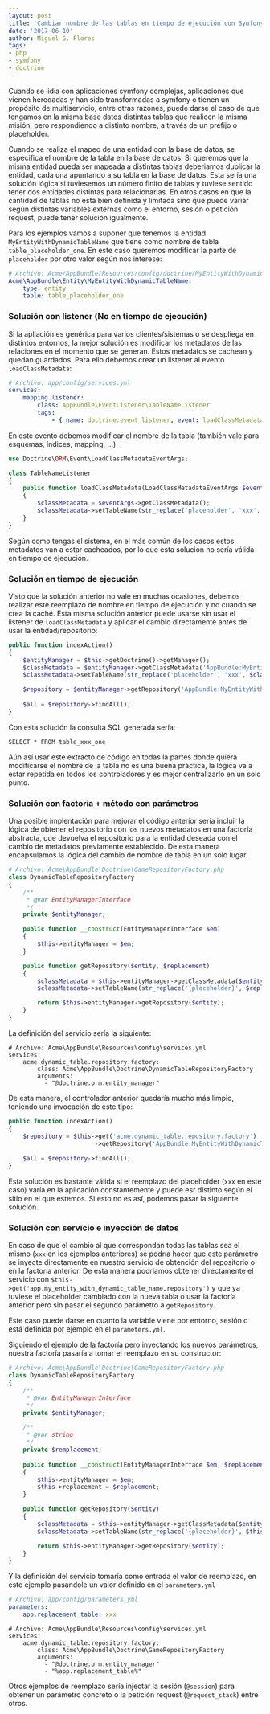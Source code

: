 ```yaml
---
layout: post
title: 'Cambiar nombre de las tablas en tiempo de ejecución con Symfony/Doctrine'
date: '2017-06-10'
author: Miguel G. Flores
tags:
- php
- symfony
- doctrine
---
```


Cuando se lidia con aplicaciones symfony complejas, aplicaciones que vienen heredadas y han sido
transformadas a symfony o tienen un propósito de multiservicio, entre otras razones, puede darse
el caso de que tengamos en la misma base datos distintas tablas que realicen la misma misión, pero
respondiendo a distinto nombre, a través de un prefijo o placeholder.

Cuando se realiza el mapeo de una entidad con la base de datos, se especifica el nombre de la tabla
en la base de datos. Si queremos que la misma entidad pueda ser mapeada a distintas tablas deberiamos
duplicar la entidad, cada una apuntando a su tabla en la base de datos. Esta sería una solución lógica 
si tuviesemos un número finito de tablas y tuviese sentido tener dos entidades distintas para 
relacionarlas. En otros casos en que la cantidad de tablas no está bien definida y limitada sino que 
puede variar según distintas variables externas como el entorno, sesión o petición request, 
puede tener solución igualmente.

Para los ejemplos vamos a suponer que tenemos la entidad `MyEntityWithDynamicTableName` que tiene como
nombre de tabla `table_placeholder_one`. En este caso queremos modificar la parte de `placeholder` por
otro valor según nos interese:

```yml
# Archivo: Acme/AppBundle/Resources/config/doctrine/MyEntityWithDynamicTableName.orm.yml
Acme\AppBundle\Entity\MyEntityWithDynamicTableName:
    type: entity
    table: table_placeholder_one
```

### Solución con listener (No en tiempo de ejecución)
Si la apliación es genérica para varios clientes/sistemas o se despliega en distintos entornos, la mejor
solución es modificar los metadatos de las relaciones en el momento que se generan. Estos metadatos se
cachean y quedan guardados. Para ello debemos crear un listener al evento `loadClassMetadata`:

```yml
# Archivo: app/config/services.yml
services:
    mapping.listener:
        class: AppBundle\EventListener\TableNameListener
        tags:
            - { name: doctrine.event_listener, event: loadClassMetadata }
```

En este evento debemos modificar el nombre de la tabla (también vale para esquemas, índices, mapping, ...).

```php
use Doctrine\ORM\Event\LoadClassMetadataEventArgs;

class TableNameListener
{
    public function loadClassMetadata(LoadClassMetadataEventArgs $eventArgs)
    {
        $classMetadata = $eventArgs->getClassMetadata();
        $classMetadata->setTableName(str_replace('placeholder', 'xxx', $classMetadata->getTableName()));
    }
}
```

Según como tengas el sistema, en el más común de los casos estos metadatos van a estar cacheados, por lo que esta
solución no sería válida en tiempo de ejecución.

### Solución en tiempo de ejecución

Visto que la solución anterior no vale en muchas ocasiones, debemos realizar este reemplazo de nombre en tiempo de ejecución y no cuando
se crea la caché. Esta misma solución anterior puede usarse sin usar el listener de `loadClassMetadata` y aplicar
el cambio directamente antes de usar la entidad/repositorio:

```php
public function indexAction()
{
    $entityManager = $this->getDoctrine()->getManager();
    $classMetadata = $entityManager->getClassMetadata('AppBundle:MyEntityWithDynamicTableName');
    $classMetadata->setTableName(str_replace('placeholder', 'xxx', $classMetadata->getTableName()));

    $repository = $entityManager->getRepository('AppBundle:MyEntityWithDynamicTableName'):
    
    $all = $repository->findAll();
}
```

Con esta solución la consulta SQL generada sería:

`SELECT * FROM table_xxx_one`

Aún así usar este extracto de código en todas la partes donde quiera modificarse el nombre de la tabla
no es una buena práctica, la lógica va a estar repetida en todos los controladores y es mejor centralizarlo
en un solo punto.

### Solución con factoría + método con parámetros
Una posible implentación para mejorar el código anterior sería incluir la lógica de obtener el repositorio con
los nuevos metadatos en una factoría abstracta, que devuelva el repositorio para la entidad deseada con el
cambio de metadatos previamente establecido. De esta manera encapsulamos la lógica del cambio de nombre de tabla en
un solo lugar. 

```php
# Archivo: Acme\AppBundle\Doctrine\GameRepositoryFactory.php
class DynamicTableRepositoryFactory
{
    /**
     * @var EntityManagerInterface
     */
    private $entityManager;

    public function __construct(EntityManagerInterface $em)
    {
        $this->entityManager = $em;
    }

    public function getRepository($entity, $replacement)
    {
        $classMetadata = $this->entityManager->getClassMetadata($entity);
        $classMetadata->setTableName(str_replace('{placeholder}', $replacement, $classMetadata->getTableName()));

        return $this->entityManager->getRepository($entity);
    }
}

```

La definición del servicio sería la siguiente:

```
# Archivo: Acme\AppBundle\Resources\config\services.yml
services:
    acme.dynamic_table.repository.factory:
        class: Acme\AppBundle\Doctrine\DynamicTableRepositoryFactory
        arguments:
          - "@doctrine.orm.entity_manager"
```

De esta manera, el controlador anterior quedaría mucho más limpio, teniendo una invocación de este tipo:

```php
public function indexAction()
{
    $repository = $this->get('acme.dynamic_table.repository.factory')
                        ->getRepository('AppBundle:MyEntityWithDynamicTableName', 'xxx');
    
    $all = $repository->findAll();
}
```

Esta solución es bastante válida si el reemplazo del placeholder (`xxx` en este caso) varía en la aplicación 
constantemente y puede esr distinto según el sitio en el que estemos. Si esto no es así, podemos pasar la siguiente solución.

### Solución con servicio e inyección de datos

En caso de que el cambio al que correspondan todas las tablas sea el mismo (`xxx` en los ejemplos anteriores) se podría
hacer que este parámetro se inyecte directamente en nuestro servicio de obtención del repositorio o en la factoría 
anterior. De esta manera podriamos obtener directamente el servicio con 
`$this->get('app.my_entity_with_dynamic_table_name.repository')` y que ya tuviese el placeholder cambiado con la nueva 
tabla o usar la factoría anterior pero sin pasar el segundo parámetro a `getRepository`.

Este caso puede darse en cuanto la variable viene por entorno, sesión o está definida por ejemplo
en el `parameters.yml`.

Siguiendo el ejemplo de la factoría pero inyectando los nuevos parámetros, nuestra factoría pasaría a tomar el reemplazo
en su constructor:

```php
# Archivo: Acme\AppBundle\Doctrine\GameRepositoryFactory.php
class DynamicTableRepositoryFactory
{
    /**
     * @var EntityManagerInterface
     */
    private $entityManager;

    /**
     * @var string
     */
    private $remplacement;
    
    public function __construct(EntityManagerInterface $em, $replacement)
    {
        $this->entityManager = $em;
        $this->replacement = $replacement;
    }

    public function getRepository($entity)
    {
        $classMetadata = $this->entityManager->getClassMetadata($entity);
        $classMetadata->setTableName(str_replace('{placeholder}', $this->replacement, $classMetadata->getTableName()));

        return $this->entityManager->getRepository($entity);
    }
}
```

Y la definición del servicio tomaría como entrada el valor de reemplazo, en este ejemplo pasandole un valor definido en 
el `parameters.yml`

```yml
# Archivo: app/config/parameters.yml
parameters:
    app.replacement_table: xxx
```

```
# Archivo: Acme\AppBundle\Resources\config\services.yml
services:
    acme.dynamic_table.repository.factory:
        class: Acme\AppBundle\Doctrine\GameRepositoryFactory
        arguments:
          - "@doctrine.orm.entity_manager"
          - "%app.replacement_table%"
```

Otros ejemplos de reemplazo sería injectar la sesión (`@session`) para obtener un parámetro concreto o
la petición request (`@request_stack`) entre otros.

